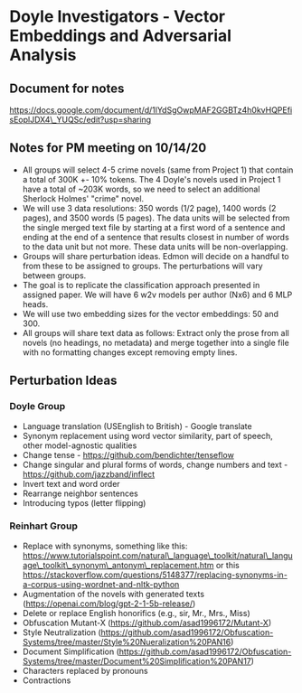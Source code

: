 # Doyle Investigators - Vector Embeddings and Adversarial Analysis

## Document for notes
https://docs.google.com/document/d/1lYdSgOwpMAF2GGBTz4h0kvHQPEfisEoplJDX4\_YUQSc/edit?usp=sharing


## Notes for PM meeting on 10/14/20
* All groups will select 4-5 crime novels (same from Project 1) that contain a total of 300K +- 10% tokens. The 4 Doyle's novels used in Project 1 have a total of ~203K words, so we need to select an additional Sherlock Holmes' "crime" novel.
* We will use 3 data resolutions: 350 words (1/2 page), 1400 words (2 pages), and 3500 words (5 pages). The data units will be selected from the single merged text file by starting at a first word of a sentence and ending at the end of a sentence that results closest in number of words to the data unit but not more. These data units will be non-overlapping.
* Groups will share perturbation ideas. Edmon will decide on a handful to from these to be assigned to groups. The perturbations will vary between groups.
* The goal is to replicate the classification approach presented in assigned paper. We will have 6 w2v models per author (Nx6) and 6 MLP heads.
* We will use two embedding sizes for the vector embeddings: 50 and 300.
* All groups will share text data as follows: Extract only the prose from all novels (no headings, no metadata) and merge together into a single file with no formatting changes except removing empty lines.


## Perturbation Ideas

### Doyle Group

* Language translation (USEnglish to British) - Google translate
* Synonym replacement using word vector similarity, part of speech, other model-agnostic qualities
* Change tense - https://github.com/bendichter/tenseflow
* Change singular and plural forms of words, change numbers and text - https://github.com/jazzband/inflect
* Invert text and word order
* Rearrange neighbor sentences
* Introducing typos (letter flipping)

### Reinhart Group

* Replace with synonyms, something like this: https://www.tutorialspoint.com/natural\_language\_toolkit/natural\_language\_toolkit\_synonym\_antonym\_replacement.htm or this https://stackoverflow.com/questions/5148377/replacing-synonyms-in-a-corpus-using-wordnet-and-nltk-python
* Augmentation of the novels with generated texts (https://openai.com/blog/gpt-2-1-5b-release/)
* Delete or replace English honorifics (e.g., sir, Mr., Mrs., Miss)
* Obfuscation Mutant-X (https://github.com/asad1996172/Mutant-X)
* Style Neutralization (https://github.com/asad1996172/Obfuscation-Systems/tree/master/Style%20Nueralization%20PAN16)
* Document Simplification (https://github.com/asad1996172/Obfuscation-Systems/tree/master/Document%20Simplification%20PAN17)
* Characters replaced by pronouns
* Contractions
